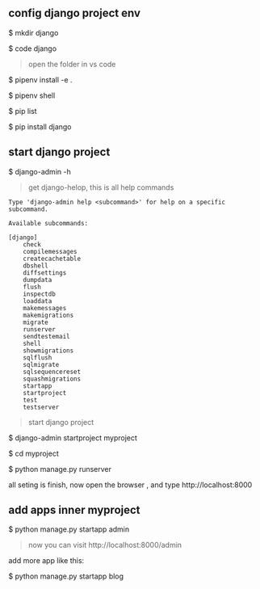 
## config  django project env


$ mkdir django

$ code django

> open the folder in vs code

$ pipenv install -e .

$ pipenv shell

$ pip list

$ pip install django
  
## start django project



$ django-admin -h
> get django-helop, this is all help commands

```
Type 'django-admin help <subcommand>' for help on a specific subcommand.

Available subcommands:

[django]
    check
    compilemessages
    createcachetable
    dbshell
    diffsettings
    dumpdata
    flush
    inspectdb
    loaddata
    makemessages
    makemigrations
    migrate
    runserver
    sendtestemail
    shell
    showmigrations
    sqlflush
    sqlmigrate
    sqlsequencereset
    squashmigrations
    startapp
    startproject
    test
    testserver
```

> start django project

$ django-admin startproject myproject

$ cd myproject

$ python manage.py runserver

all seting is finish, now open the browser , and type http://localhost:8000


## add apps inner myproject 


 $ python manage.py startapp admin

> now you can visit http://localhost:8000/admin

add more app like this:

$ python manage.py startapp blog
